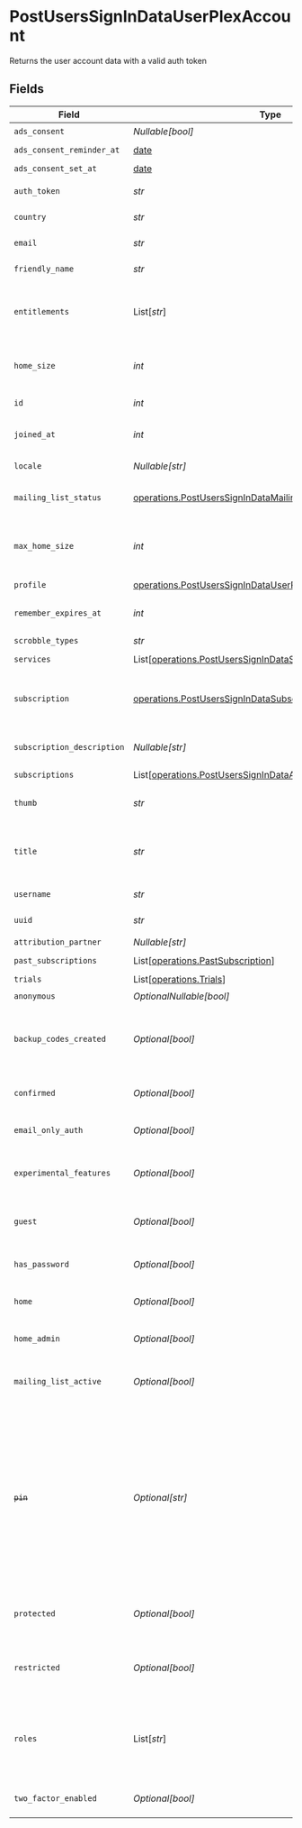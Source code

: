 # PostUsersSignInDataUserPlexAccount

Returns the user account data with a valid auth token


## Fields

| Field                                                                                                                                                                 | Type                                                                                                                                                                  | Required                                                                                                                                                              | Description                                                                                                                                                           | Example                                                                                                                                                               |
| --------------------------------------------------------------------------------------------------------------------------------------------------------------------- | --------------------------------------------------------------------------------------------------------------------------------------------------------------------- | --------------------------------------------------------------------------------------------------------------------------------------------------------------------- | --------------------------------------------------------------------------------------------------------------------------------------------------------------------- | --------------------------------------------------------------------------------------------------------------------------------------------------------------------- |
| `ads_consent`                                                                                                                                                         | *Nullable[bool]*                                                                                                                                                      | :heavy_check_mark:                                                                                                                                                    | Unknown                                                                                                                                                               |                                                                                                                                                                       |
| `ads_consent_reminder_at`                                                                                                                                             | [date](https://docs.python.org/3/library/datetime.html#date-objects)                                                                                                  | :heavy_check_mark:                                                                                                                                                    | Unknown                                                                                                                                                               |                                                                                                                                                                       |
| `ads_consent_set_at`                                                                                                                                                  | [date](https://docs.python.org/3/library/datetime.html#date-objects)                                                                                                  | :heavy_check_mark:                                                                                                                                                    | Unknown                                                                                                                                                               |                                                                                                                                                                       |
| `auth_token`                                                                                                                                                          | *str*                                                                                                                                                                 | :heavy_check_mark:                                                                                                                                                    | The account token                                                                                                                                                     | CxoUzBTSV5hsxjTpFKaf                                                                                                                                                  |
| `country`                                                                                                                                                             | *str*                                                                                                                                                                 | :heavy_check_mark:                                                                                                                                                    | The account country                                                                                                                                                   | US                                                                                                                                                                    |
| `email`                                                                                                                                                               | *str*                                                                                                                                                                 | :heavy_check_mark:                                                                                                                                                    | The account email address                                                                                                                                             | username@email.com                                                                                                                                                    |
| `friendly_name`                                                                                                                                                       | *str*                                                                                                                                                                 | :heavy_check_mark:                                                                                                                                                    | Your account full name                                                                                                                                                | friendlyUsername                                                                                                                                                      |
| `entitlements`                                                                                                                                                        | List[*str*]                                                                                                                                                           | :heavy_check_mark:                                                                                                                                                    | List of devices your allowed to use with this account                                                                                                                 |                                                                                                                                                                       |
| `home_size`                                                                                                                                                           | *int*                                                                                                                                                                 | :heavy_check_mark:                                                                                                                                                    | The number of accounts in the Plex Home                                                                                                                               | 1                                                                                                                                                                     |
| `id`                                                                                                                                                                  | *int*                                                                                                                                                                 | :heavy_check_mark:                                                                                                                                                    | The Plex account ID                                                                                                                                                   | 13692262                                                                                                                                                              |
| `joined_at`                                                                                                                                                           | *int*                                                                                                                                                                 | :heavy_check_mark:                                                                                                                                                    | Unix epoch datetime in seconds                                                                                                                                        | 1556281940                                                                                                                                                            |
| `locale`                                                                                                                                                              | *Nullable[str]*                                                                                                                                                       | :heavy_check_mark:                                                                                                                                                    | The account locale                                                                                                                                                    |                                                                                                                                                                       |
| `mailing_list_status`                                                                                                                                                 | [operations.PostUsersSignInDataMailingListStatus](../../models/operations/postuserssignindatamailingliststatus.md)                                                    | :heavy_check_mark:                                                                                                                                                    | Your current mailing list status                                                                                                                                      |                                                                                                                                                                       |
| `max_home_size`                                                                                                                                                       | *int*                                                                                                                                                                 | :heavy_check_mark:                                                                                                                                                    | The maximum number of accounts allowed in the Plex Home                                                                                                               | 15                                                                                                                                                                    |
| `profile`                                                                                                                                                             | [operations.PostUsersSignInDataUserProfile](../../models/operations/postuserssignindatauserprofile.md)                                                                | :heavy_check_mark:                                                                                                                                                    | N/A                                                                                                                                                                   |                                                                                                                                                                       |
| `remember_expires_at`                                                                                                                                                 | *int*                                                                                                                                                                 | :heavy_check_mark:                                                                                                                                                    | Unix epoch datetime in seconds                                                                                                                                        | 1556281940                                                                                                                                                            |
| `scrobble_types`                                                                                                                                                      | *str*                                                                                                                                                                 | :heavy_check_mark:                                                                                                                                                    | Unknown                                                                                                                                                               |                                                                                                                                                                       |
| `services`                                                                                                                                                            | List[[operations.PostUsersSignInDataServices](../../models/operations/postuserssignindataservices.md)]                                                                | :heavy_check_mark:                                                                                                                                                    | N/A                                                                                                                                                                   |                                                                                                                                                                       |
| `subscription`                                                                                                                                                        | [operations.PostUsersSignInDataSubscription](../../models/operations/postuserssignindatasubscription.md)                                                              | :heavy_check_mark:                                                                                                                                                    | If the account’s Plex Pass subscription is active                                                                                                                     |                                                                                                                                                                       |
| `subscription_description`                                                                                                                                            | *Nullable[str]*                                                                                                                                                       | :heavy_check_mark:                                                                                                                                                    | Description of the Plex Pass subscription                                                                                                                             |                                                                                                                                                                       |
| `subscriptions`                                                                                                                                                       | List[[operations.PostUsersSignInDataAuthenticationSubscription](../../models/operations/postuserssignindataauthenticationsubscription.md)]                            | :heavy_check_mark:                                                                                                                                                    | N/A                                                                                                                                                                   |                                                                                                                                                                       |
| `thumb`                                                                                                                                                               | *str*                                                                                                                                                                 | :heavy_check_mark:                                                                                                                                                    | URL of the account thumbnail                                                                                                                                          | https://plex.tv/users/a4f43c1ebfde43a5/avatar?c=8372075101                                                                                                            |
| `title`                                                                                                                                                               | *str*                                                                                                                                                                 | :heavy_check_mark:                                                                                                                                                    | The title of the account (username or friendly name)                                                                                                                  | UsernameTitle                                                                                                                                                         |
| `username`                                                                                                                                                            | *str*                                                                                                                                                                 | :heavy_check_mark:                                                                                                                                                    | The account username                                                                                                                                                  | Username                                                                                                                                                              |
| `uuid`                                                                                                                                                                | *str*                                                                                                                                                                 | :heavy_check_mark:                                                                                                                                                    | The account UUID                                                                                                                                                      | dae343c1f45beb4f                                                                                                                                                      |
| `attribution_partner`                                                                                                                                                 | *Nullable[str]*                                                                                                                                                       | :heavy_check_mark:                                                                                                                                                    | N/A                                                                                                                                                                   | <nil>                                                                                                                                                                 |
| `past_subscriptions`                                                                                                                                                  | List[[operations.PastSubscription](../../models/operations/pastsubscription.md)]                                                                                      | :heavy_check_mark:                                                                                                                                                    | N/A                                                                                                                                                                   |                                                                                                                                                                       |
| `trials`                                                                                                                                                              | List[[operations.Trials](../../models/operations/trials.md)]                                                                                                          | :heavy_check_mark:                                                                                                                                                    | N/A                                                                                                                                                                   |                                                                                                                                                                       |
| `anonymous`                                                                                                                                                           | *OptionalNullable[bool]*                                                                                                                                              | :heavy_minus_sign:                                                                                                                                                    | Unknown                                                                                                                                                               |                                                                                                                                                                       |
| `backup_codes_created`                                                                                                                                                | *Optional[bool]*                                                                                                                                                      | :heavy_minus_sign:                                                                                                                                                    | If the two-factor authentication backup codes have been created                                                                                                       |                                                                                                                                                                       |
| `confirmed`                                                                                                                                                           | *Optional[bool]*                                                                                                                                                      | :heavy_minus_sign:                                                                                                                                                    | If the account has been confirmed                                                                                                                                     |                                                                                                                                                                       |
| `email_only_auth`                                                                                                                                                     | *Optional[bool]*                                                                                                                                                      | :heavy_minus_sign:                                                                                                                                                    | If login with email only is enabled                                                                                                                                   |                                                                                                                                                                       |
| `experimental_features`                                                                                                                                               | *Optional[bool]*                                                                                                                                                      | :heavy_minus_sign:                                                                                                                                                    | If experimental features are enabled                                                                                                                                  |                                                                                                                                                                       |
| `guest`                                                                                                                                                               | *Optional[bool]*                                                                                                                                                      | :heavy_minus_sign:                                                                                                                                                    | If the account is a Plex Home guest user                                                                                                                              |                                                                                                                                                                       |
| `has_password`                                                                                                                                                        | *Optional[bool]*                                                                                                                                                      | :heavy_minus_sign:                                                                                                                                                    | If the account has a password                                                                                                                                         |                                                                                                                                                                       |
| `home`                                                                                                                                                                | *Optional[bool]*                                                                                                                                                      | :heavy_minus_sign:                                                                                                                                                    | If the account is a Plex Home user                                                                                                                                    |                                                                                                                                                                       |
| `home_admin`                                                                                                                                                          | *Optional[bool]*                                                                                                                                                      | :heavy_minus_sign:                                                                                                                                                    | If the account is the Plex Home admin                                                                                                                                 |                                                                                                                                                                       |
| `mailing_list_active`                                                                                                                                                 | *Optional[bool]*                                                                                                                                                      | :heavy_minus_sign:                                                                                                                                                    | If you are subscribed to the Plex newsletter                                                                                                                          |                                                                                                                                                                       |
| ~~`pin`~~                                                                                                                                                             | *Optional[str]*                                                                                                                                                       | :heavy_minus_sign:                                                                                                                                                    | : warning: ** DEPRECATED **: This will be removed in a future release, please migrate away from it as soon as possible.<br/><br/>[Might be removed] The hashed Plex Home PIN  |                                                                                                                                                                       |
| `protected`                                                                                                                                                           | *Optional[bool]*                                                                                                                                                      | :heavy_minus_sign:                                                                                                                                                    | If the account has a Plex Home PIN enabled                                                                                                                            |                                                                                                                                                                       |
| `restricted`                                                                                                                                                          | *Optional[bool]*                                                                                                                                                      | :heavy_minus_sign:                                                                                                                                                    | If the account is a Plex Home managed user                                                                                                                            |                                                                                                                                                                       |
| `roles`                                                                                                                                                               | List[*str*]                                                                                                                                                           | :heavy_minus_sign:                                                                                                                                                    | [Might be removed] List of account roles. Plexpass membership listed here                                                                                             |                                                                                                                                                                       |
| `two_factor_enabled`                                                                                                                                                  | *Optional[bool]*                                                                                                                                                      | :heavy_minus_sign:                                                                                                                                                    | If two-factor authentication is enabled                                                                                                                               |                                                                                                                                                                       |
